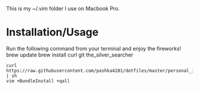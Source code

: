 This is my ~/.vim folder I use on Macbook Pro.

Installation/Usage
==================

Run the following command from your terminal and enjoy the fireworks!
    brew update
    brew install curl git the_silver_searcher

    curl https://raw.githubusercontent.com/pashka4281/dotfiles/master/personal_installer.sh | sh
    vim +BundleInstall +qall
